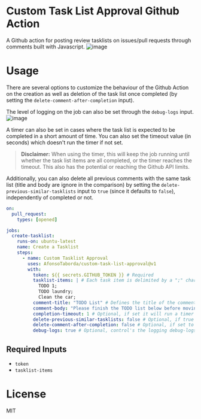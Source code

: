 # Custom Task List Approval Github Action
A Github action for posting review tasklists on issues/pull requests through comments built with Javascript.
![image](https://user-images.githubusercontent.com/10180317/217216561-74350607-4b99-4c05-9b89-eb5b9866bccd.png)

# Usage
There are several options to customize the behaviour of the Github Action on the creation as well as deletion of the task list once completed (by setting the `delete-comment-after-completion` input).

The level of logging on the job can also be set through the `debug-logs` input.
![image](https://user-images.githubusercontent.com/10180317/217272701-1d429cc4-b4a9-4ce3-a025-333cee01be6c.png)

A timer can also be set in cases where the task list is expected to be completed in a short amount of time. You can also set the timeout value (in seconds) which doesn't run the timer if not set.

> **Disclaimer:** When using the timer, this will keep the job running until whether the task list items are all completed, or the timer reaches the timeout. This also has the potential or reaching the Github API limits.

Additionally, you can also delete all previous comments with the same task list (title and body are ignore in the comparison) by setting the `delete-previous-similar-tasklists` input to `true` (since it defaults to `false`), independently of completed or not.

``` yml
on:
  pull_request:
    types: [opened]

jobs:
  create-tasklist:
    runs-on: ubuntu-latest
    name: Create a Tasklist
    steps:
      - name: Custom Tasklist Approval
        uses: AfonsoTaborda/custom-task-list-approval@v1
        with:
          token: ${{ secrets.GITHUB_TOKEN }} # Required
          tasklist-items: | # Each task item is delimited by a ";" character (required)
            TODO 1;
            TODO laundry;
            Clean the car;
          comment-title: "TODO List" # Defines the title of the comment (optional)
          comment-body: "Please finish the TODO list below before moving to the next step:" # Defines the body of text (optional) right before the task list
          completion-timeout: 1 # Optional, if set it will run a timer until timing out (in seconds)
          delete-previous-similar-tasklists: false # Optional, if true it will delete all previous similar task lists and creates a new one. Defaults to false if not set.
          delete-comment-after-completion: false # Optional, if set to true it deletes the create comment after completion of its tasks. Defaults to true.
          debug-logs: true # Optional, control's the logging debug-logs setting for the timer (if enabled).
```

## Required Inputs
- `token`
- `tasklist-items`

# License
MIT

